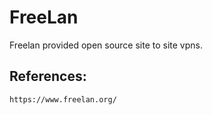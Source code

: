 FreeLan
========

Freelan provided open source site to site vpns.

References:
------------

    https://www.freelan.org/
